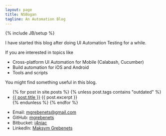 ```yaml
---
layout: page
title: NSBogan
tagline: An Automation Blog
---
```

{% include JB/setup %}

I have started this blog after doing UI Automation Testing for a while.

If you are interested in topics like

- Cross-platform UI Automation for Mobile (Calabash, Cucumber)
- Build automation for iOS and Android
- Tools and scripts

You might find something useful in this blog.

<ul>
  {% for post in site.posts %}
    {% unless post.tags contains "outdated" %}
      <li>
        <a href="{{ post.url }}">{{ post.title }}</a>
        {{ post.excerpt }}
      </li>
    {% endunless %}
  {% endfor %}
</ul>

- Email: [mgrebenets@gmail.com](mailto:mgrebenets@gmail.com)
- GitHub: [mgrebenets](https://github.com/mgrebenets)
- Bitbucket: [i4niac](https://bitbucket.org/i4niac)
- LinkedIn: [Maksym Grebenets](https://au.linkedin.com/in/mgrebenets)
